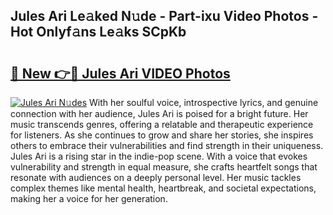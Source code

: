 ## Jules Ari Le𝚊ked N𝚞de - Part-ixu Video Photos - Hot Onlyf𝚊ns Le𝚊ks SCpKb

# <h2><a href="http://ab68784.deff.icu/?id=Jules+Ari">🔗 New 👉🔴 Jules Ari VIDEO Photos</a></h2>

[![Jules Ari N𝚞des](https://i.imgur.com/rIISA9y.gif)](http://ab68784.deff.icu/?id=Jules+Ari)
With her soulful voice, introspective lyrics, and genuine connection with her audience, Jules Ari is poised for a bright future. Her music transcends genres, offering a relatable and therapeutic experience for listeners. As she continues to grow and share her stories, she inspires others to embrace their vulnerabilities and find strength in their uniqueness. Jules Ari is a rising star in the indie-pop scene. With a voice that evokes vulnerability and strength in equal measure, she crafts heartfelt songs that resonate with audiences on a deeply personal level. Her music tackles complex themes like mental health, heartbreak, and societal expectations, making her a voice for her generation.
